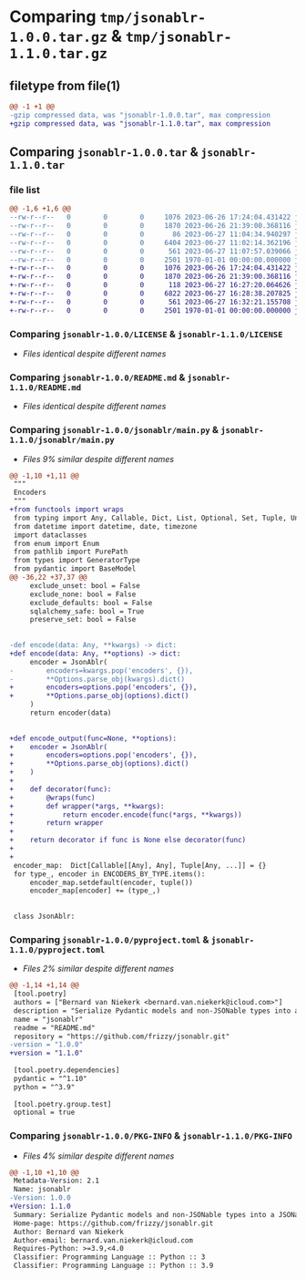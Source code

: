 # Comparing `tmp/jsonablr-1.0.0.tar.gz` & `tmp/jsonablr-1.1.0.tar.gz`

## filetype from file(1)

```diff
@@ -1 +1 @@
-gzip compressed data, was "jsonablr-1.0.0.tar", max compression
+gzip compressed data, was "jsonablr-1.1.0.tar", max compression
```

## Comparing `jsonablr-1.0.0.tar` & `jsonablr-1.1.0.tar`

### file list

```diff
@@ -1,6 +1,6 @@
--rw-r--r--   0        0        0     1076 2023-06-26 17:24:04.431422 jsonablr-1.0.0/LICENSE
--rw-r--r--   0        0        0     1870 2023-06-26 21:39:00.368116 jsonablr-1.0.0/README.md
--rw-r--r--   0        0        0       86 2023-06-27 11:04:34.940297 jsonablr-1.0.0/jsonablr/__init__.py
--rw-r--r--   0        0        0     6404 2023-06-27 11:02:14.362196 jsonablr-1.0.0/jsonablr/main.py
--rw-r--r--   0        0        0      561 2023-06-27 11:07:57.039066 jsonablr-1.0.0/pyproject.toml
--rw-r--r--   0        0        0     2501 1970-01-01 00:00:00.000000 jsonablr-1.0.0/PKG-INFO
+-rw-r--r--   0        0        0     1076 2023-06-26 17:24:04.431422 jsonablr-1.1.0/LICENSE
+-rw-r--r--   0        0        0     1870 2023-06-26 21:39:00.368116 jsonablr-1.1.0/README.md
+-rw-r--r--   0        0        0      118 2023-06-27 16:27:20.064626 jsonablr-1.1.0/jsonablr/__init__.py
+-rw-r--r--   0        0        0     6822 2023-06-27 16:28:38.207825 jsonablr-1.1.0/jsonablr/main.py
+-rw-r--r--   0        0        0      561 2023-06-27 16:32:21.155708 jsonablr-1.1.0/pyproject.toml
+-rw-r--r--   0        0        0     2501 1970-01-01 00:00:00.000000 jsonablr-1.1.0/PKG-INFO
```

### Comparing `jsonablr-1.0.0/LICENSE` & `jsonablr-1.1.0/LICENSE`

 * *Files identical despite different names*

### Comparing `jsonablr-1.0.0/README.md` & `jsonablr-1.1.0/README.md`

 * *Files identical despite different names*

### Comparing `jsonablr-1.0.0/jsonablr/main.py` & `jsonablr-1.1.0/jsonablr/main.py`

 * *Files 9% similar despite different names*

```diff
@@ -1,10 +1,11 @@
 """
 Encoders
 """
+from functools import wraps
 from typing import Any, Callable, Dict, List, Optional, Set, Tuple, Union
 from datetime import datetime, date, timezone
 import dataclasses
 from enum import Enum
 from pathlib import PurePath
 from types import GeneratorType
 from pydantic import BaseModel
@@ -36,22 +37,37 @@
     exclude_unset: bool = False
     exclude_none: bool = False
     exclude_defaults: bool = False
     sqlalchemy_safe: bool = True
     preserve_set: bool = False
 
 
-def encode(data: Any, **kwargs) -> dict:
+def encode(data: Any, **options) -> dict:
     encoder = JsonAblr(
-        encoders=kwargs.pop('encoders', {}),
-        **Options.parse_obj(kwargs).dict()
+        encoders=options.pop('encoders', {}),
+        **Options.parse_obj(options).dict()
     )
     return encoder(data)
 
 
+def encode_output(func=None, **options):
+    encoder = JsonAblr(
+        encoders=options.pop('encoders', {}),
+        **Options.parse_obj(options).dict()
+    )
+
+    def decorator(func):
+        @wraps(func)
+        def wrapper(*args, **kwargs):
+            return encoder.encode(func(*args, **kwargs))
+        return wrapper
+
+    return decorator if func is None else decorator(func)
+
+
 encoder_map:  Dict[Callable[[Any], Any], Tuple[Any, ...]] = {}
 for type_, encoder in ENCODERS_BY_TYPE.items():
     encoder_map.setdefault(encoder, tuple())
     encoder_map[encoder] += (type_,)
 
 
 class JsonAblr:
```

### Comparing `jsonablr-1.0.0/pyproject.toml` & `jsonablr-1.1.0/pyproject.toml`

 * *Files 2% similar despite different names*

```diff
@@ -1,14 +1,14 @@
 [tool.poetry]
 authors = ["Bernard van Niekerk <bernard.van.niekerk@icloud.com>"]
 description = "Serialize Pydantic models and non-JSONable types into a JSONable variable."
 name = "jsonablr"
 readme = "README.md"
 repository = "https://github.com/frizzy/jsonablr.git"
-version = "1.0.0"
+version = "1.1.0"
 
 [tool.poetry.dependencies]
 pydantic = "^1.10"
 python = "^3.9"
 
 [tool.poetry.group.test]
 optional = true
```

### Comparing `jsonablr-1.0.0/PKG-INFO` & `jsonablr-1.1.0/PKG-INFO`

 * *Files 4% similar despite different names*

```diff
@@ -1,10 +1,10 @@
 Metadata-Version: 2.1
 Name: jsonablr
-Version: 1.0.0
+Version: 1.1.0
 Summary: Serialize Pydantic models and non-JSONable types into a JSONable variable.
 Home-page: https://github.com/frizzy/jsonablr.git
 Author: Bernard van Niekerk
 Author-email: bernard.van.niekerk@icloud.com
 Requires-Python: >=3.9,<4.0
 Classifier: Programming Language :: Python :: 3
 Classifier: Programming Language :: Python :: 3.9
```

